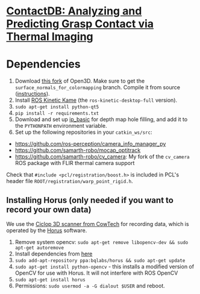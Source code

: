 # [ContactDB: Analyzing and Predicting Grasp Contact via Thermal Imaging](https://contactdb.cc.gatech.edu)
# Dependencies
1. Download [this fork](https://github.com/samarth-robo/Open3D/tree/surface_normals_for_colormapping) of Open3D. Make sure to get the `surface_normals_for_colormapping` branch. Compile it from source ([instructions](http://www.open3d.org/docs/compilation.html)).
2. Install [ROS Kinetic Kame](http://wiki.ros.org/kinetic/Installation) (the `ros-kinetic-desktop-full` version).
3. `sudo apt-get install python-qt5`
4. `pip install -r requirements.txt`
5. Download and set up [ip_basic](https://github.com/kujason/ip_basic) for depth map hole filling, and add it to the `PYTHONPATH` environment variable.
6. Set up the following repositories in your `catkin_ws/src`:
- https://github.com/ros-perception/camera_info_manager_py
- https://github.com/samarth-robo/mocap_optitrack
- https://github.com/samarth-robo/cv_camera: My fork of the `cv_camera` ROS package with FLIR thermal camera support

Check that `#include <pcl/registration/boost.h>` is included in PCL's header file `ROOT/registration/warp_point_rigid.h`.

## Installing Horus (only needed if you want to record your own data)
We use the [Ciclop 3D scanner from CowTech](https://www.cowtechengineering.com/3d-scanners) for recording data, which is operated by the [Horus](https://horus.readthedocs.io/) software.
1. Remove system opencv: `sudo apt-get remove libopencv-dev && sudo apt-get autoremove`
2. Install dependencies from [here](https://github.com/LibreScanner/horus/blob/develop/doc/development/ubuntu.md)
3. `sudo add-apt-repository ppa:bqlabs/horus && sudo apt-get update`
4. `sudo apt-get install python-opencv` - this installs a modified version of OpenCV for use with Horus. It will not interfere with ROS OpenCV 
6. `sudo apt-get install horus`
7. Permissions: `sudo usermod -a -G dialout $USER` and reboot.

